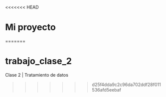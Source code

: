 <<<<<<< HEAD
# Mi proyecto
=======
# trabajo_clase_2
Clase 2 | Tratamiento de datos
>>>>>>> d25f4dda9c2c96da702ddf28f011536afd5eebaf
